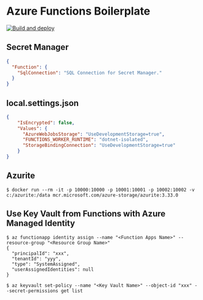 # Azure Functions Boilerplate
[![Build and deploy](https://github.com/thara0402/azure-functions-boilerplate/actions/workflows/main_gunners-style-func.yml/badge.svg)](https://github.com/thara0402/azure-functions-boilerplate/actions/workflows/main_gunners-style-func.yml)

## Secret Manager

```json
{
  "Function": {
    "SqlConnection": "SQL Connection for Secret Manager."
  }
}
```
## local.settings.json

```json
{
    "IsEncrypted": false,
    "Values": {
      "AzureWebJobsStorage": "UseDevelopmentStorage=true",
      "FUNCTIONS_WORKER_RUNTIME": "dotnet-isolated",
      "StorageBindingConnection": "UseDevelopmentStorage=true"
    }
}
```

## Azurite
```shell
$ docker run --rm -it -p 10000:10000 -p 10001:10001 -p 10002:10002 -v c:/azurite:/data mcr.microsoft.com/azure-storage/azurite:3.33.0
```

## Use Key Vault from Functions with Azure Managed Identity
```shell
$ az functionapp identity assign --name "<Function Apps Name>" --resource-group "<Resource Group Name>"
{
  "principalId": "xxx",
  "tenantId": "yyy",
  "type": "SystemAssigned",
  "userAssignedIdentities": null
}

$ az keyvault set-policy --name "<Key Vault Name>" --object-id "xxx" --secret-permissions get list
```
